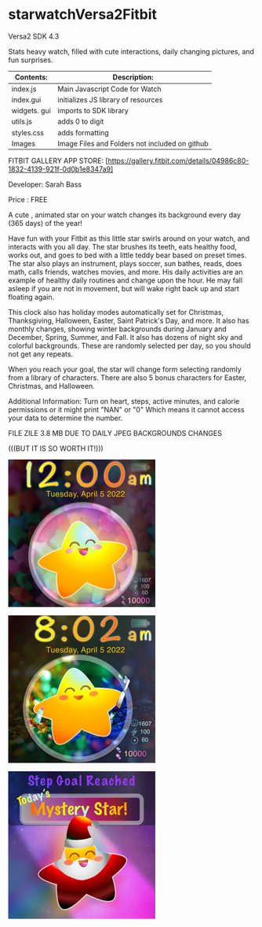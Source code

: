 # starwatchVersa2Fitbit
Versa2 SDK 4.3 

Stats heavy watch, filled with cute interactions, daily changing pictures, and fun surprises.

Contents: | Description:
--------- | ------------
index.js  | Main Javascript Code for Watch 
index.gui | initializes JS library of resources
widgets. gui | imports to SDK library
utils.js | adds 0 to digit
styles.css | adds formatting
Images    | Image Files and Folders not included on github



 FITBIT GALLERY APP STORE: [https://gallery.fitbit.com/details/04986c80-1832-4139-921f-0d0b1e8347a9]
 
 Developer: Sarah Bass
 
 Price : FREE
 
A cute , animated star on your watch changes its background every day (365 days) of the year! 

Have fun with your Fitbit as this little star swirls around on your watch, and interacts with you all day.  The star brushes its teeth, eats healthy food, works out, and goes to bed with a little teddy bear based on preset times. The star also plays an instrument, plays soccer, sun bathes, reads, does math, calls friends, watches movies, and more. His daily activities are an example of healthy daily routines and change upon the hour. He may fall asleep if you are not in movement, but will wake right back up and start floating again. 

This clock also has holiday modes automatically set for Christmas, Thanksgiving, Halloween, Easter,  Saint Patrick's Day, and more. It also has monthly changes, showing winter backgrounds during January and December, Spring, Summer, and Fall. It also has dozens of night sky and colorful backgrounds. These are randomly selected per day, so you should not get any repeats. 

When you reach your goal, the star will change form selecting randomly from a library of characters. There are also 5 bonus characters for Easter, Christmas, and Halloween. 

Additional Information:
Turn on heart, steps, active minutes, and calorie permissions or it might print "NAN" or "0" Which means it cannot access your data to determine the number.

FILE ZILE 3.8 MB DUE TO DAILY JPEG BACKGROUNDS CHANGES

(((BUT IT IS SO WORTH IT!)))

![Alt text](https://github.com/SarahBass/starwatchVersa2Fitbit/blob/main/Watch%20pet%204.png)

![Alt text](https://github.com/SarahBass/starwatchVersa2Fitbit/blob/main/Watch_pet%203.png)

![Alt text](https://github.com/SarahBass/starwatchVersa2Fitbit/blob/main/Watch_pet.png)




